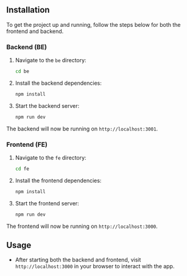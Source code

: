 ## Installation

To get the project up and running, follow the steps below for both the frontend and backend.

### Backend (BE)

1. Navigate to the `be` directory:
    ```bash
    cd be
    ```
2. Install the backend dependencies:
    ```bash
    npm install
    ```
3. Start the backend server:
    ```bash
    npm run dev
    ```

The backend will now be running on `http://localhost:3001`.

### Frontend (FE)

1. Navigate to the `fe` directory:
    ```bash
    cd fe
    ```
2. Install the frontend dependencies:
    ```bash
    npm install
    ```

3. Start the frontend server:
    ```bash
    npm run dev
    ```

The frontend will now be running on `http://localhost:3000`.

## Usage

- After starting both the backend and frontend, visit `http://localhost:3000` in your browser to interact with the app.
